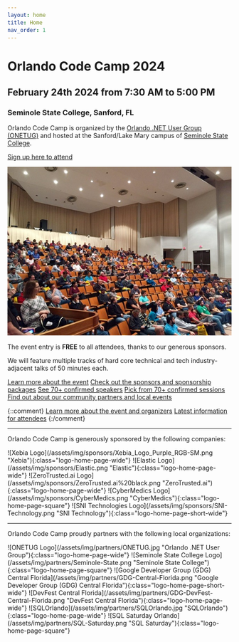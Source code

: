 ```yaml
---
layout: home
title: Home
nav_order: 1
---
```


# Orlando Code Camp 2024

## February 24th 2024 from 7:30 AM to 5:00 PM

### Seminole State College, Sanford, FL

<p />

Orlando Code Camp is organized by the [Orlando .NET User Group (ONETUG)](https://onetug.net)
and hosted at the Sanford/Lake Mary campus of [Seminole State College](https://www.seminolestate.edu/slm).

<p />

[Sign up here to attend](https://www.eventbrite.com/e/orlando-code-camp-2024-tickets-800584980227)

<p />

![Orlando CC Keynote](/assets/img/photos/occ-keynote.jpg "Orlando CC KeyNote")

<p />

The event entry is **FREE** to all attendees, thanks to our generous sponsors.

We will feature multiple tracks of hard core technical and tech industry-adjacent talks of 50 minutes each.

[Learn more about the event](/location)
[Check out the sponsors and sponsorship packages](/sponsors)
[See 70+ confirmed speakers](/speakers)
[Pick from 70+ confirmed sessions](/sessions)
[Find out about our community partners and local events](/partners)

{::comment}
[Learn more about the event and organizers](/about)
[Latest information for attendees](/attendees)
{:/comment}

---

Orlando Code Camp is generously sponsored by the following companies:

<span float="left">
  ![Xebia Logo](/assets/img/sponsors/Xebia_Logo_Purple_RGB-SM.png "Xebia"){:class="logo-home-page-wide"}
  ![Elastic Logo](/assets/img/sponsors/Elastic.png "Elastic"){:class="logo-home-page-wide"}
  ![ZeroTrusted.ai Logo](/assets/img/sponsors/ZeroTrusted.ai%20black.png "ZeroTrusted.ai"){:class="logo-home-page-wide"}
  ![CyberMedics Logo](/assets/img/sponsors/CyberMedics.png "CyberMedics"){:class="logo-home-page-square"}
  ![SNI Technologies Logo](/assets/img/sponsors/SNI-Technology.png "SNI Technology"){:class="logo-home-page-short-wide"}
</span>

---

Orlando Code Camp proudly partners with the following local organizations:

<span float="left">
  ![ONETUG Logo](/assets/img/partners/ONETUG.jpg "Orlando .NET User Group"){:class="logo-home-page-wide"}
  ![Seminole State College Logo](/assets/img/partners/Seminole-State.png "Seminole State College"){:class="logo-home-page-square"}
  ![Google Developer Group (GDG) Central Florida](/assets/img/partners/GDG-Central-Florida.png "Google Developer Group (GDG) Central Florida"){:class="logo-home-page-short-wide"}
  ![DevFest Central Florida](/assets/img/partners/GDG-DevFest-Central-Florida.png "DevFest Central Florida"){:class="logo-home-page-wide"}
  ![SQLOrlando](/assets/img/partners/SQLOrlando.jpg "SQLOrlando"){:class="logo-home-page-wide"}
  ![SQL Saturday Orlando](/assets/img/partners/SQL-Saturday.png "SQL Saturday"){:class="logo-home-page-square"}
</span>
